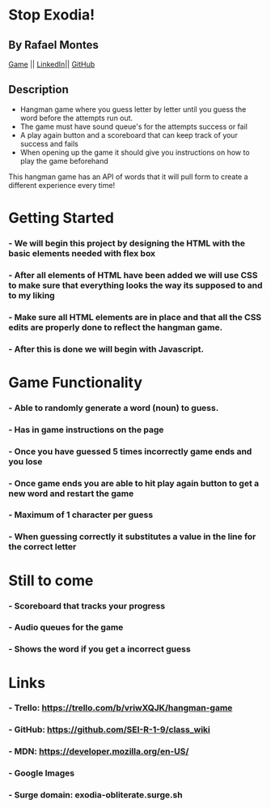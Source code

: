 # Stop Exodia!

## By Rafael Montes
[Game](exodia-obliterate.surge.sh) || [LinkedIn](www.linkedin.com/in/rafael-montes-9040491a5)|| [GitHub](https://github.com/RafaelIgnacioMontes)

## Description

* Hangman game where you guess letter by letter until you guess the word before the attempts run out.
* The game must have sound queue's for the attempts success or fail
* A play again button and a scoreboard that can keep track of your success and fails
* When opening up the game it should give you instructions on how to play the game beforehand 

This hangman game has an API of words that it will pull form to create a different experience every time! 

#
# Getting Started

### - We will begin this project by designing the HTML with the basic elements needed with flex box 
### - After all elements of HTML have been added we will use CSS to make sure that everything looks the way its supposed to and to my liking
### - Make sure all HTML elements are in place and that all the CSS edits are properly done to reflect the hangman game. 
### - After this is done we will begin with Javascript.

#
# Game Functionality

### - Able to randomly generate a word (noun) to guess.
### - Has in game instructions on the page
### - Once you have guessed 5 times incorrectly game ends and you lose
### - Once game ends you are able to hit play again button to get a new word and restart the game
### - Maximum of 1 character per guess
### - When guessing correctly it substitutes a value in the line for the correct letter

#
# Still to come
### - Scoreboard that tracks your progress
### - Audio queues for the game
### - Shows the word if you get a incorrect guess


# 
# Links

### - Trello: https://trello.com/b/vriwXQJK/hangman-game
### - GitHub: https://github.com/SEI-R-1-9/class_wiki
### - MDN: https://developer.mozilla.org/en-US/
### - Google Images
### - Surge domain: exodia-obliterate.surge.sh




